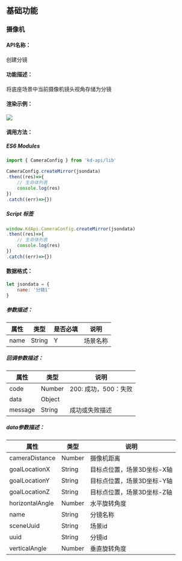 <!--
 * @Author: your name
 * @Date: 2022-3-30 14:32:54
 * @LastEditTime: 2022-04-15 10:29:58
 * @LastEditors: Please set LastEditors
 * @Description: 打开koroFileHeader查看配置 进行设置: https://github.com/OBKoro1/koro1FileHeader/wiki/%E9%85%8D%E7%BD%AE
 * @FilePath: /KD-API-DOCS/public/md/api/获取场景列表.md
-->
## 基础功能
### 摄像机

#### API名称：
创建分镜
#### 功能描述：

将底座场景中当前摄像机镜头视角存储为分镜

#### 渲染示例：
![](../../image/example/创建分镜.webp)
#### 调用方法：

##### ES6 Modules
``` javascript
import { CameraConfig } from 'kd-api/lib'

CameraConfig.createMirror(jsondata)
.then((res)=>{
    // ⽣命体列表
    console.log(res)
})
.catch((err)=>{})
```

##### Script 标签
``` javascript
window.KdApi.CameraConfig.createMirror(jsondata)
.then((res)=>{
    // ⽣命体列表
    console.log(res)
})
.catch((err)=>{})
```

#### 数据格式：

```javascript
let jsondata = {
    name: '分镜1'
}
```
##### 参数描述：

| 属性    | 类型            | 是否必填 | 说明      |
| ------- |---------------|------|---------|
| name    | String | Y    | 场景名称 |

##### 回调参数描述：
| 属性    | 类型   | 说明                     |
| ------- | ------ | ------------------------ |
| code | Number | 200: 成功，500：失败        |
| data | Object ||
| message | String | 成功或失败描述        |


##### data参数描述：
| 属性    | 类型   | 说明                     |
| ------- | ------ | ------------------------ |
| cameraDistance | Number | 摄像机距离       |
| goalLocationX | String | 目标点位置，场景3D坐标-X轴        |
| goalLocationY | String | 目标点位置，场景3D坐标-Y轴       |
| goalLocationZ | String | 目标点位置，场景3D坐标-Z轴     |
| horizontalAngle | Number |  水平旋转角度     |
| name | String |  分镜名称   |
| sceneUuid | String |  场景id  |
| uuid | String | 分镜id      |
| verticalAngle | Number | 垂直旋转角度    |
